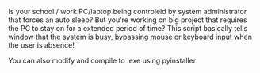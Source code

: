 Is your school / work PC/laptop being controleld by system administrator that forces an auto sleep? But you're working on big project that requires the PC to stay on for a extended period of time?
This script basically tells window that the system is busy, bypassing mouse or keyboard input when the user is absence! 

You can also modify and compile to .exe using pyinstaller

